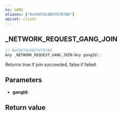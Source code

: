 ```yaml
---
ns: GANG
aliases: ["0xC0474C8BCF6787AD"]
apiset: client
---
```

## _NETWORK_REQUEST_GANG_JOIN

```c
// 0xC0474C8BCF6787AD
Any _NETWORK_REQUEST_GANG_JOIN(Any gangId);
```

Returns true if join succeeded, false if failed.

## Parameters
* **gangId**:

## Return value

